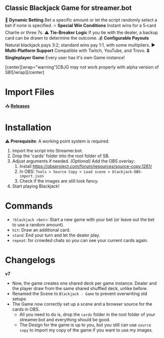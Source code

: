 ## Classic Blackjack Game for streamer.bot

:game_die: **Dynamic Betting** Bet a specific amount or let the script randomly select a bet if none is specified.
:star: **Special Win Conditions** Instant wins for a 5‑card Charlie or three 7s.
:warning: **Tie-Breaker Logic** If you tie with the dealer, a backup card can be drawn to determine the outcome.
:moneybag: **Configurable Payouts** Natural blackjack pays 3:2; standard wins pay 1:1, with some multipliers.
:arrow_forward: **Multi-Platform Support** Compatible with Twitch, YouTube, and Trovo.
:lock: **Singleplayer Game** Every user has it's own Game instance!


[center][wrap="warning"]CBJG may not work properly with alpha version of SB![/wrap][/center]
# **Import Files**  
:inbox_tray: **[Releases](https://github.com/aaskjer/blackjackforSB/releases)**


# **Installation**
:warning: **Prerequisite**: A working point system is required.
1. Import the script into Streamer.bot.
2. Drop the 'cards' folder into the root folder of SB.
3. Adjust arguments if needed.
    *(Optional)* Add the OBS overlay:
    1. Install https://obsproject.com/forum/resources/source-copy.1261/
    2. In OBS: `Tools > Source Copy > Load scene > blackjack-OBS-import.json`
    3. Check if the images are still look fancy.
4. Start playing Blackjack!


# **Commands**  
- `!blackjack <bet>`: Start a new game with your bet (or leave out the bet to use a random amount).
- `hit`: Draw an additional card.
- `stand`: End your turn and let the dealer play.
- `repeat`: for crowded chats so you can see your current cards again.


# **Changelogs**

**v7**
* Now, the game creates one shared deck per game instance. Dealer and the player draw from the same shared shuffled deck, unlike before.
* Renamed the Scene to `Blackjack - Game` to prevent overwriting old setups
* The Game now correctly set up a scene and a browser source for the cards in OBS. 
  * All you need to do is, drop the `cards` folder in the root folder of your streamer.bot and everything should be good.
  * The Design for the game is up to you, but you still can use `source copy` to import my copy of the game if you want to use my images.
